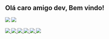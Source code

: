 ## Olá caro amigo dev, Bem vindo!

<div>  
  <img  src="https://github-readme-stats.vercel.app/api?username=ariDevelops&show_icons=true&theme=holi&include_all_commits=true&count_private=true"/>
  <img src="https://github-readme-stats.vercel.app/api/top-langs/?username=ariDevelops&layout=compact&langs_count=3&theme=holi"/>
</div>
<br

<p align="center">
  <a href="https://skillicons.dev">
    <img src="https://skillicons.dev/icons?i=lua,perl,html,bash,sqlite"/>
        <img src="https://icongr.am/devicon/vagrant-original.svg?size=50&color=currentColor">
         <img src="https://icongr.am/devicon/docker-original-wordmark.svg?size=50&color=currentColor">
           <img src="https://icongr.am/devicon/android-original.svg?size=50&color=currentColor">          
             <img src="https://icongr.am/devicon/apache-plain-wordmark.svg?size=50&color=f5c211">
               <img src="https://icongr.am/devicon/vim-plain.svg?size=50&color=c01c28">
              
  </a>
</p>

